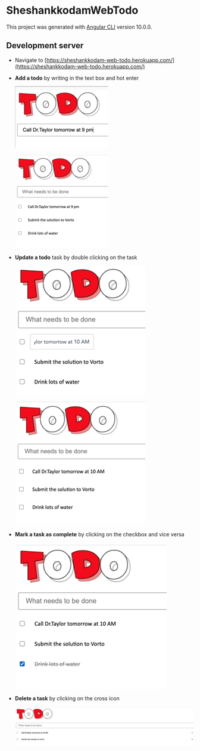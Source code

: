 # SheshankkodamWebTodo

This project was generated with [Angular CLI](https://github.com/angular/angular-cli) version 10.0.0.

## Development server
* Navigate to [https://sheshankkodam-web-todo.herokuapp.com/](https://sheshankkodam-web-todo.herokuapp.com/)
* **Add a todo** by writing in the text box and hot enter 

  ![Alt text](./images/addTodo1.png "Title")
  
  ![Alt text](./images/addedTodo.png "Title")
  
* **Update a todo** task by double clicking on the task
  
  ![Alt text](./images/updateTodo.png "Title")
  
  ![Alt text](./images/updatedTodo.png "Title")
  
* **Mark a task as complete** by clicking on the checkbox and vice versa

  ![Alt text](./images/completedTodo.png "Title")
  
* **Delete a task** by clicking on the cross icon 

  ![Alt text](./images/deletedTodo.png "Title")


